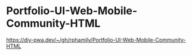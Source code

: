 # Portfolio-UI-Web-Mobile-Community-HTML

https://diy-pwa.dev/~/gh/rphamily/Portfolio-UI-Web-Mobile-Community-HTML
